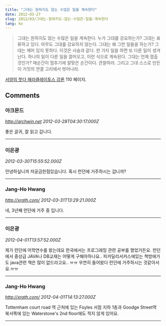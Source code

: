 ```yaml
---
title: "그대는 원하지도 않는 수많은 일을 계속한다"
date: 2012-03-27
slug: 2012/03/그대는-원하지도-않는-수많은-일을-계속한다
lang: ko
---
```


> 그대는 원하지도 않는 수많은 일을 계속한다. 누가 그대를 강요하는가? 그대는 표류하고 있다. 아무도 그대를 강요하지 않는다. 그대는 왜 그런 일들을 하는가? 그대는 깨어 있지 못하다. 이것은 사슬과 같다. 한 가지 일을 하면 또 다른 일이 생겨난다. 하나의 일이 다른 일을 끌어오고, 이런 식으로 계속된다. 그대는 언제 멈출 것인가? 매순간이 멈추기에 알맞은 순간이다. 관찰하라. 그리고 그대 스스로 만든 이 거짓의 연결 고리에서 벗어나라.


[서양의 붓다 헤라클레이토스 강론](http://www.yes24.com/24/Goods/131985?Acode=101) 110 페이지.

## Comments

### 아크몬드
*http://archwin.net*
*2012-03-28T04:30:17.000Z*

좋은 글귀, 잘 읽고 갑니다.

---

### 이은광
*2012-03-30T15:55:52.000Z*

안녕하싶니까 저궁금한점있습니다. 혹시 런던에 거주하시는 겁니까?

---

### Jang-Ho Hwang
*http://xrath.com/*
*2012-03-31T13:29:21.000Z*

네, 3년째 런던에 거주 중 입니다.

---

### 이은광
*2012-04-01T13:57:52.000Z*

제가 런던에 어학연수를 왔는데요 한국에서는 프로그래밍 관련 공부를 했었거든요. 런던에서 중상급 JAVA나 DB교재는 어떻게 구해야하나요.. 피카딜리서커스에있는 책방에가도 java관련 책은 많이 없드라고요.. ㅠㅠ 우연히 들어왔다 런던에 거주하시는 것같아서요.ㅠㅠ

---

### Jang-Ho Hwang
*http://xrath.com/*
*2012-04-01T14:13:27.000Z*

Tottemham court road 역 근처에 있는 Foyles 서점 지하 1층과 Goodge Street역 북서쪽에 있는 Waterstone's 2nd floor에도 적지 않게 있어요.

---

